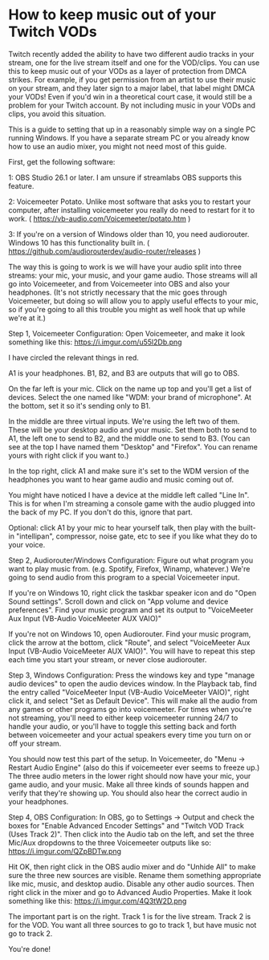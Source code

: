 # How to keep music out of your Twitch VODs

Twitch recently added the ability to have two different audio tracks in your stream, one for the live stream itself and one for the VOD/clips. You can use this to keep music out of your VODs as a layer of protection from DMCA strikes. For example, if you get permission from an artist to use their music on your stream, and they later sign to a major label, that label might DMCA your VODs! Even if you'd win in a theoretical court case, it would still be a problem for your Twitch account. By not including music in your VODs and clips, you avoid this situation.

This is a guide to setting that up in a reasonably simple way on a single PC running Windows. If you have a separate stream PC or you already know how to use an audio mixer, you might not need most of this guide.

First, get the following software:

1: OBS Studio 26.1 or later. I am unsure if streamlabs OBS supports this feature.

2: Voicemeeter Potato. Unlike most software that asks you to restart your computer, after installing voicemeeter you really do need to restart for it to work. ( https://vb-audio.com/Voicemeeter/potato.htm )

3: If you're on a version of Windows older than 10, you need audiorouter. Windows 10 has this functionality built in. ( https://github.com/audiorouterdev/audio-router/releases )

The way this is going to work is we will have your audio split into three streams: your mic, your music, and your game audio. Those streams will all go into Voicemeeter, and from Voicemeeter into OBS and also your headphones. (It's not strictly necessary that the mic goes through Voicemeeter, but doing so will allow you to apply useful effects to your mic, so if you're going to all this trouble you might as well hook that up while we're at it.) 

Step 1, Voicemeeter Configuration:
Open Voicemeeter, and make it look something like this: https://i.imgur.com/u55l2Db.png

I have circled the relevant things in red. 

A1 is your headphones. B1, B2, and B3 are outputs that will go to OBS.

On the far left is your mic. Click on the name up top and you'll get a list of devices. Select the one named like "WDM: your brand of microphone". At the bottom, set it so it's sending only to B1.

In the middle are three virtual inputs. We're using the left two of them. These will be your desktop audio and your music. Set them both to send to A1, the left one to send to B2, and the middle one to send to B3. (You can see at the top I have named them "Desktop" and "Firefox". You can rename yours with right click if you want to.)

In the top right, click A1 and make sure it's set to the WDM version of the headphones you want to hear game audio and music coming out of.

You might have noticed I have a device at the middle left called "Line In". This is for when I'm streaming a console game with the audio plugged into the back of my PC. If you don't do this, ignore that part.

Optional: click A1 by your mic to hear yourself talk, then play with the built-in "intellipan", compressor, noise gate, etc to see if you like what they do to your voice.

Step 2, Audiorouter/Windows Configuration:
Figure out what program you want to play music from. (e.g. Spotify, Firefox, Winamp, whatever.) We're going to send audio from this program to a special Voicemeeter input.

If you're on Windows 10, right click the taskbar speaker icon and do "Open Sound settings". Scroll down and click on "App volume and device preferences". Find your music program and set its output to "VoiceMeeter Aux Input (VB-Audio VoiceMeeter AUX VAIO)"

If you're not on Windows 10, open Audiorouter. Find your music program, click the arrow at the bottom, click "Route", and select "VoiceMeeter Aux Input (VB-Audio VoiceMeeter AUX VAIO)". You will have to repeat this step each time you start your stream, or never close audiorouter.

Step 3, Windows Configuration:
Press the windows key and type "manage audio devices" to open the audio devices window. In the Playback tab, find the entry called "VoiceMeeter Input (VB-Audio VoiceMeeter VAIO)", right click it, and select "Set as Default Device". This will make all the audio from any games or other programs go into voicemeeter. For times when you're not streaming, you'll need to either keep voicemeeter running 24/7 to handle your audio, or you'll have to toggle this setting back and forth between voicemeeter and your actual speakers every time you turn on or off your stream. 

You should now test this part of the setup. In Voicemeeter, do "Menu -> Restart Audio Engine" (also do this if voicemeeter ever seems to freeze up.) The three audio meters in the lower right should now have your mic, your game audio, and your music. Make all three kinds of sounds happen and verify that they're showing up. You should also hear the correct audio in your headphones.

Step 4, OBS Configuration:
In OBS, go to Settings -> Output and check the boxes for "Enable Advanced Encoder Settings" and "Twitch VOD Track (Uses Track 2)". Then click into the Audio tab on the left, and set the three Mic/Aux dropdowns to the three Voicemeeter outputs like so: https://i.imgur.com/QZpBDTw.png

Hit OK, then right click in the OBS audio mixer and do "Unhide All" to make sure the three new sources are visible. Rename them something appropriate like mic, music, and desktop audio. Disable any other audio sources. Then right click in the mixer and go to Advanced Audio Properties. Make it look something like this: https://i.imgur.com/4Q3tW2D.png

The important part is on the right. Track 1 is for the live stream. Track 2 is for the VOD. You want all three sources to go to track 1, but have music not go to track 2.

You're done!
